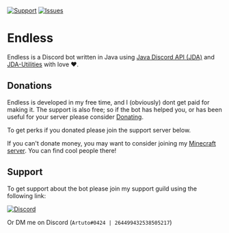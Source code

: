 [![Support](https://img.shields.io/discord/312776731704426496.svg)](https://discord.gg/CXKfYW3)
[![Issues](https://img.shields.io/github/issues-raw/EndlessBot/Endless.svg)](https://github.com/EndlessBot/Endless/issues)

# Endless

Endless is a Discord bot written in Java using [Java Discord API (JDA)](https://github.com/DV8FromTheWorld/JDA) and [JDA-Utilities](https://github.com/JDA-Applications/JDA-Utilities) with love ❤.

## Donations

Endless is developed in my free time, and I (obviously) dont get paid for making it. The support is also free; so if the bot has helped you, or has been useful for your server please consider [Donating](https://donatebot.io/checkout/312776731704426496).

To get perks if you donated please join the support server below.

If you can't donate money, you may want to consider joining my [Minecraft server](https://libertyland.xyz). You can find cool people there!

## Support

To get support about the bot please join my support guild using the following link:

[![Discord](https://canary.discordapp.com/api/guilds/312776731704426496/widget.png?style=banner2)](https://discord.gg/CXKfYW3)

Or DM me on Discord (```Artuto#0424 | 264499432538505217```)

